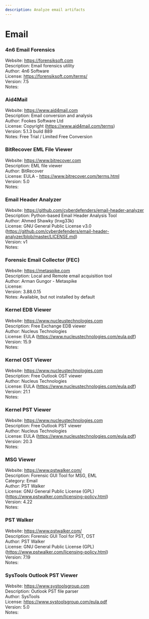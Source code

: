 ```yaml
---
description: Analyze email artifacts
---
```


# Email  

### 4n6 Email Forensics  
Website: https://forensiksoft.com  
Description: Email forensics utility  
Author: 4n6 Software  
License: https://forensiksoft.com/terms/  
Version: 7.5  
Notes:  
  
### Aid4Mail  
Website: https://www.aid4mail.com  
Description: Email conversion and analysis  
Author: Fookes Software Ltd  
License: Copyright (https://www.aid4mail.com/terms)  
Version: 5.1.3 build 889  
Notes: Free Trial / Limited Free Conversion  
  
### BitRecover EML File Viewer  
Website: https://www.bitrecover.com  
Description: EML file viewer  
Author: BitRecover  
License: EULA - https://www.bitrecover.com/terms.html  
Version: 5.0  
Notes:  
  
### Email Header Analyzer  
Website: https://github.com/cyberdefenders/email-header-analyzer  
Description: Python-based Email Header Analysis Tool  
Author: Ahmed Shawky (lnxg33k)  
License: GNU General Public License v3.0 (https://github.com/cyberdefenders/email-header-analyzer/blob/master/LICENSE.md)  
Version: v1  
Notes:  
  
### Forensic Email Collector (FEC)  
Website: https://metaspike.com  
Description: Local and Remote email acquisition tool  
Author: Arman Gungor - Metaspike  
License:  
Version: 3.88.0.15  
Notes: Available, but not installed by default  
  
### Kernel EDB Viewer  
Website: https://www.nucleustechnologies.com  
Description: Free Exchange EDB viewer  
Author: Nucleus Technologies  
License: EULA (https://www.nucleustechnologies.com/eula.pdf)  
Version: 15.9  
Notes:   
  
### Kernel OST Viewer  
Website: https://www.nucleustechnologies.com                               
Description: Free Outlook OST viewer       
Author: Nucleus Technologies  
License: EULA (https://www.nucleustechnologies.com/eula.pdf)  
Version: 21.1  
Notes:   
  
### Kernel PST Viewer  
Website: https://www.nucleustechnologies.com                               
Description: Free Outlook PST viewer       
Author: Nucleus Technologies  
License: EULA (https://www.nucleustechnologies.com/eula.pdf)  
Version: 20.3  
Notes:   
  
### MSG Viewer  
Website: https://www.pstwalker.com/  
Description: Forensic GUI Tool for MSG, EML  
Category: Email  
Author: PST Walker  
License: GNU General Public License (GPL) (https://www.pstwalker.com/licensing-policy.html)  
Version: 4.22  
Notes:  
  
### PST Walker  
Website: https://www.pstwalker.com/  
Description: Forensic GUI Tool for PST, OST  
Author: PST Walker  
License: GNU General Public License (GPL) (https://www.pstwalker.com/licensing-policy.html)  
Version: 7.19  
Notes:  

### SysTools Outlook PST Viewer  
Website: https://www.systoolsgroup.com  
Description: Outlook PST file parser  
Author: SysTools  
License: https://www.systoolsgroup.com/eula.pdf  
Version: 5.0  
Notes:   
  
